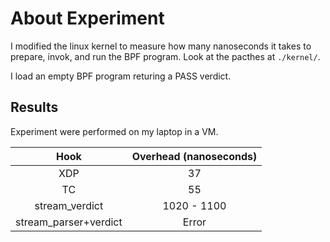 # About Experiment

I modified the linux kernel to measure how many nanoseconds it takes to
prepare, invok, and run the BPF program. Look at the pacthes at `./kernel/`.

I load an empty BPF program returing a PASS verdict.


## Results

Experiment were performed on my laptop in a VM.

| Hook | Overhead (nanoseconds) |
|:----:|:----------------------:|
| XDP  | 37                     |
| TC   | 55                     |
| stream_verdict | 1020 - 1100  |
| stream_parser+verdict | Error |

